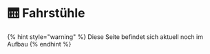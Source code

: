 # 🛗 Fahrstühle

{% hint style="warning" %}
Diese Seite befindet sich aktuell noch im Aufbau&#x20;
{% endhint %}
